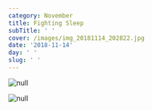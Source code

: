 ```yaml
---
category: November
title: Fighting Sleep
subTitle: ' '
cover: /images/img_20181114_202822.jpg
date: '2018-11-14'
day: ' '
slug: ' '
---
```

![null](/images/img_20181114_202822.jpg)

![null](/images/mvimg_20181114_194816.jpg)
